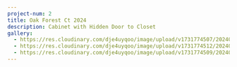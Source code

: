 ```yaml
---
project-num: 2
title: Oak Forest Ct 2024
description: Cabinet with Hidden Door to Closet
gallery:
  - https://res.cloudinary.com/dje4uyqoo/image/upload/v1731774507/20240326_162700_xjzmtz.jpg
  - https://res.cloudinary.com/dje4uyqoo/image/upload/v1731774512/20240327_104941_ax5r7i.jpg
  - https://res.cloudinary.com/dje4uyqoo/image/upload/v1731774509/20240326_162810_b4aypp.jpg
---
```

